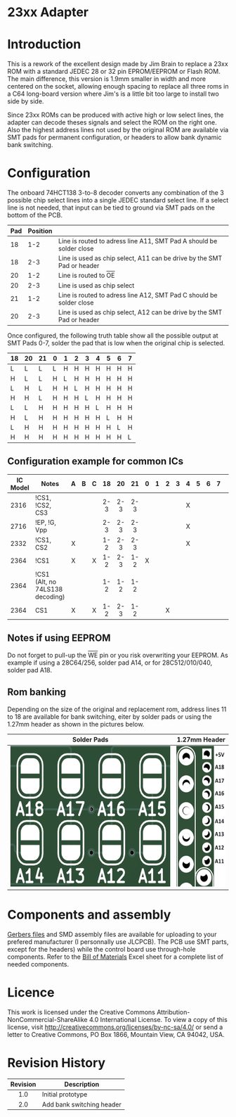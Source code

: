 # 23xx Adapter

# Introduction

This is a rework of the excellent design made by Jim Brain to replace a 23xx ROM with a standard JEDEC 28 or 32 pin EPROM/EEPROM or Flash ROM. The main difference, this version is 1.9mm smaller in width and more centered on the socket, allowing enough spacing to replace all three roms in a C64 long-board version where Jim's is a little bit too large to install two side by side.

Since 23xx ROMs can be produced with active high or low select lines, the adapter can decode theses signals and select the ROM on the right one. Also the highest address lines not used by the original ROM are available via SMT pads for permanent configuration, or headers to allow bank dynamic bank switching.

# Configuration

The onboard 74HCT138 3-to-8 decoder converts any combination of the 3 possible chip select lines into a single JEDEC standard select line.  If a select line is not needed, that input can be tied to ground via SMT pads on the bottom of the PCB.

|Pad|Position|                                                                      |
|---|--------|----------------------------------------------------------------------|
|18 |1-2     |Line is routed to adress line A11, SMT Pad A should be solder close   |
|18 |2-3     |Line is used as chip select, A11 can be drive by the SMT Pad or header|
|20 |1-2     |Line is routed to <span style="text-decoration:overline">OE</span>    |
|20 |2-3     |Line is used as chip select                                           |
|21 |1-2     |Line is routed to adress line A12, SMT Pad C should be solder close   |
|20 |2-3     |Line is used as chip select, A12 can be drive by the SMT Pad or header|

Once configured, the following truth table show all the possible output at SMT Pads 0-7, solder the pad that is low when the original chip is selected.

|18|20|21|0|1|2|3|4|5|6|7|
|--|--|--|-|-|-|-|-|-|-|-|
|L |L |L |L|H|H|H|H|H|H|H|
|H |L |L |H|L|H|H|H|H|H|H|
|L |H |L |H|H|L|H|H|H|H|H|
|H |H |L |H|H|H|L|H|H|H|H|
|L |L |H |H|H|H|H|L|H|H|H|
|H |L |H |H|H|H|H|H|L|H|H|
|L |H |H |H|H|H|H|H|H|L|H|
|H |H |H |H|H|H|H|H|H|H|L|


## Configuration example for common ICs

|IC Model|Notes                        |A|B|C|18 |20 |21 |0|1|2|3|4|5|6|7||
|--------|-----------------------------|:-:|:-:|:-:|:-:|:-:|:-:|:-:|:-:|:-:|:-:|:-:|:-:|:-:|:-:|:-:|
|2316    |!CS1, !CS2, CS3              | | | |2-3|2-3|2-3| | | | |X| | | |![2316: !CS1, !CS2, CS3](Images/2316.svg)|
|2716    |!EP, !G, Vpp                 | | | |2-3|2-3|2-3| | | | |X| | | |![2716: !EP, !G, Vpp](Images/2716.svg)|
|2332    |!CS1, CS2                    |X| | |1-2|2-3|2-3| | | | |X| | | |![2332: !CE1, CE2](Images/2332.svg)|
|2364    |!CS1                         |X| |X|1-2|2-3|1-2|X| | | | | | | |![2364: !CE1](Images/2364.svg)|
|2364    |!CS1</br>(Alt, no 74LS138 decoding)| | | |1-2|1-2|1-2| | | | | | | | |![2364: !CE! Alt](Images/2364_ALT.svg)|
|2364    |CS1                          |X| |X|1-2|2-3|1-2| | |X| | | | | |![2364: CE1](Images/2364_CE1.svg)|

## Notes if using EEPROM
Do not forget to pull-up the <span style="text-decoration:overline">WE</span> pin or you risk overwriting your EEPROM. As example if using a 28C64/256, solder pad A14, or for 28C512/010/040, solder pad A18.

## Rom banking

Depending on the size of the original and replacement rom, address lines 11 to 18 are available for bank switching, eiter by solder pads or using the 1.27mm header as shown in the pictures below.

|Solder Pads|1.27mm Header|
|:---------:|:-----------:|
|<img src="./images/bankswitch2.png" height=320px>|<img src="./images/bankswitch.png" height=320px>|

# Components and assembly

[Gerbers files](Gerbers/) and SMD assembly files are available for uploading to your prefered manufacturer (I personnally use JLCPCB).  The PCB use SMT parts, except for the headers) while the control board use through-hole components. Refer to the [Bill of Materials](23xx_Adapter_Bom.xlsx) Excel sheet for a complete list of needed components.

# Licence

This work is licensed under the Creative Commons Attribution-NonCommercial-ShareAlike 4.0 International License. To view a copy of this license, visit http://creativecommons.org/licenses/by-nc-sa/4.0/ or send a letter to Creative Commons, PO Box 1866, Mountain View, CA 94042, USA.

# Revision History

|Revision  |Description                    |
|:--------:|-------------------------------|
|1.0       |Initial prototype              |
|2.0       |Add bank switching header      |